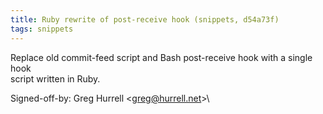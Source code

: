 ```yaml
---
title: Ruby rewrite of post-receive hook (snippets, d54a73f)
tags: snippets
---
```


Replace old commit-feed script and Bash post-receive hook with a single hook\
script written in Ruby.

Signed-off-by: Greg Hurrell &lt;greg@hurrell.net&gt;\
